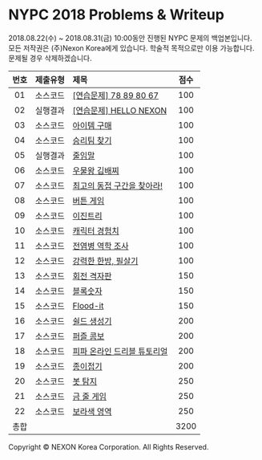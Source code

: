 # NYPC 2018 Problems & Writeup

2018.08.22(수) ~ 2018.08.31(금) 10:00동안 진행된 NYPC 문제의 백업본입니다.  
모든 저작권은 (주)Nexon Korea에게 있습니다. 학술적 목적으로만 이용 가능합니다.  
문제될 경우 삭제하겠습니다.  

|번호|제출유형|                                    제목                                     | 점수 |
|:--:|:------:|:----------------------------------------------------------------------------|:----:|
| 01 |소스코드|[\[연습문제\] 78 89 80 67](./연습문제/78%2089%2080%2067)                     | 100  |
| 02 |실행결과|[\[연습문제\] HELLO NEXON](./연습문제/HELLO%20NEXON)                         | 100  |
| 03 |소스코드|[아이템 구매](./1회차/아이템%20구매)                                         | 100  |
| 04 |소스코드|[승리팀 찾기](./1회차/승리팀%20찾기)                                         | 100  |
| 05 |실행결과|[줄임말](./1회차/줄임말)                                                     | 100  |
| 06 |소스코드|[우물왕 김배찌](./1회차/우물왕%20김배찌)                                     | 100  |
| 07 |소스코드|[최고의 동접 구간을 찾아라!](./1회차/최고의%20동접%20구간을%20찾아라%21)     | 100  |
| 08 |소스코드|[버튼 게임](./1회차/버튼%20게임)                                             | 100  |
| 09 |소스코드|[이진트리](./2회차/이진트리)                                                 | 100  |
| 10 |소스코드|[캐릭터 경험치](./2회차/캐릭터%20경험치)                                     | 100  |
| 11 |소스코드|[전염병 역학 조사](./2회차/전염병%20역학%20조사)                             | 100  |
| 12 |소스코드|[강력한 한방, 필살기](./2회차/강력한%20한방%2C%20필살기)                     | 100  |
| 13 |소스코드|[회전 격자판](./2회차/회전%20격자판)                                         | 150  |
| 14 |소스코드|[블록숫자](./3회차/블록숫자)                                                 | 150  |
| 15 |소스코드|[Flood-it](./3회차/Flood-it)                                                 | 150  |
| 16 |소스코드|[쉴드 생성기](./3회차/쉴드%20생성기)                                         | 200  |
| 17 |소스코드|[퍼즐 콤보](./3회차/퍼즐%20콤보)                                             | 200  |
| 18 |소스코드|[피파 온라인 드리블 튜토리얼](./4회차/피파%20온라인%20드리블%20튜토리얼)     | 200  |
| 19 |소스코드|[종이접기](./4회차/종이접기)                                                 | 200  |
| 20 |소스코드|[봇 탐지](./4회차/봇%20탐지)                                                 | 250  |
| 21 |소스코드|[금 줄 게임](./5회차/금%20줄%20게임)                                         | 250  |
| 22 |소스코드|[보라색 영역](./5회차/보라색%20영역)                                         | 250  |
|총합|        |                                                                             | 3200 |

Copyright © NEXON Korea Corporation. All Rights Reserved.